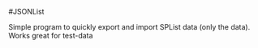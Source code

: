 #JSONList

Simple program to quickly export and import SPList data (only the data).  
Works great for test-data 
